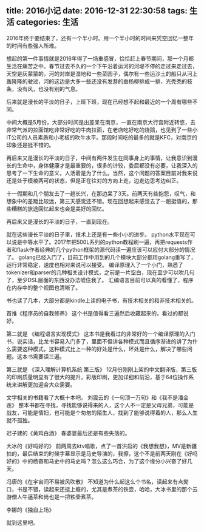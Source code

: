 title: 2016小记
date: 2016-12-31 22:30:58
tags: 生活
categories: 生活
---

2016年终于要结束了，还有一个半小时。用一个半小时的时间来凭空回忆一整年的时间有些强人所难。

想起的第一件事情就是2016年得了一场重感冒，恰恰赶上春节期间，那一个月都生活在痛苦之中。春节过去不久的一个下午沿着运河的河堤不停的走过来走过去，天空是灰蒙蒙的，河的对岸是湿地和一些菜园子，偶尔有一些运沙土的船只从河上轰隆隆的驶过，河的这边是大多一些还没有发芽的垂杨柳排成一排，光秃秃的枝条，没有风，也没有别的气息。

后来就是漫长的平淡的日子，上班下班，现在已经想不起和最近的一个周有哪些不同。

中间大概是5月份，大部分时间是出差呆在南京，一直在南京大行宫附近转悠，去非常气派的拉面馆吃非常好吃的牛肉拉面，在老店吃好吃的烧鹅，也见到了一些小IT公司的人员素质和小老板的吹牛水平。那段时间吃的最多的就是KFC，对南京的印象还是挺不错的。

再后来又是漫长的平淡的日子，中间有两件发生在同事身上的事情，让我意识到漫长的生命中，身体健康才是最重要的，很多的计较，委屈都没有必要，让我深入的思考了一下生命的意义，人活着是为了什么。当然，这个问题的答案目前对我来说还是处于模棱两可的状态，但是正在往对的方向上走，边走边思考边纠正。

十一假期和几个朋友去了一趟长兴，在那边呆了3天。前两天有些抱怨，叹气，和想象中的差距比较远，第三天感觉还不错。现在回想起来感觉去了一趟挺值的，那些糟糕的旅途回忆起来也会是美好的回忆。

再后来又是漫长的平淡的日子，一直到现在。

就在这些漫长平淡的日子里，技术上还是有一些小小的进步。
python水平现在可以说是中等水平了。2017年把500L系列的python教程刷一遍，再把requests作者和flask作者经典的几个python框架的源代码读一遍应该可以应付大部分的情况了。
golang已经入门了，目前工作中用到的几个模块大部分都用golang重写了，运行非常稳定，速度也相对来说可以接受。
编译原理入了一个小门，熟悉了tokenizer和parser的几种相关设计模式，之前是一片空白，现在至少可以吹几句了，至少DSL层面的东西没办法唬住我了。
汇编语言目前可以真的看懂了，程序在内存中的整个视图也清晰了。

书也读了几本，大部分都是kindle上读的电子书，有技术相关的和非技术相关的。

首推《程序员的自我修养》
这个书是值得看三遍然后收藏起来的，看过的都说好。

第二就是 《编程语言实现模式》
这本书是我看过的非常好的一个编译原理的入门书，说实话，比龙书容易入门多了，里面不但讲各种模式而且循序渐进的讲了为什么需要这种模式，这种模式比上一种的好处是什么，坏处是什么，解决了哪些问题。这本书需要读三遍。

第三就是 《深入理解计算机系统 第三版》
12月份刚刚上架的中文翻译版，第三版的印刷质量明显有了很大的提升，彩版印刷，更加详细和前沿，基于64位操作系统来讲解更加迎合大众需要。

文学相关的书籍看了大概十本吧。
刘震云的《一句顶一万句》和《我不是潘金莲》
整本书都在寻找，寻找能够说得来的人，这个人不一定是父母兄弟，可能是战友，可能是情妇，也可能是个匆匆的陌生人，找到了能够说得着的人，那么人生就不孤独。

迟子建的《黄鸡白酒》
春婆婆最后还是有些失落的。

大冰的《好吗好的》
前两周去ktv唱歌，点了一首洪启的《我想我想》，MV是新疆拍的，最后结束的时候字幕显示是马史导演的，我擦，这个不是前两天刚在《好吗好的》中的杨奋和马史中的马史吗？怎么这么巧合，为了这个缘分小兴奋了好几天。

冯唐的《在宇宙间不易被风吹散》
不知道为什么起这么个书名，读起来有点拗口，书是不错，读起来还挺上瘾的，尤其是煮茶的铁壶，哈哈，大冰书里的那个云游僧人牛逼茶和尚也是一把铁壶煮茶。

李娜的《独自上场》

就到这里吧。
